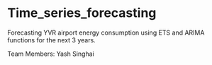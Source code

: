 # Time_series_forecasting

Forecasting YVR airport energy consumption using ETS and ARIMA functions for the next 3 years.

Team Members: Yash Singhai
